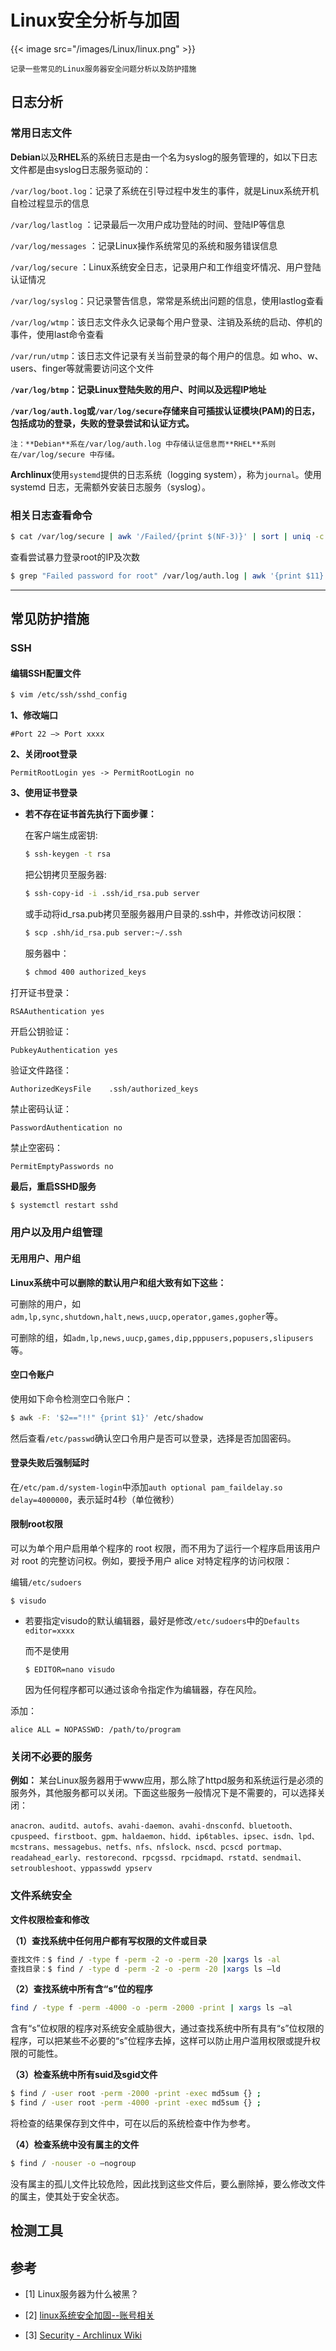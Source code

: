 # Linux安全分析与加固

   {{< image src="/images/Linux/linux.png" >}} 

    记录一些常见的Linux服务器安全问题分析以及防护措施

<!--more-->

## 日志分析

### 常用日志文件

**Debian**以及**RHEL**系的系统日志是由一个名为syslog的服务管理的，如以下日志文件都是由syslog日志服务驱动的：

`/var/log/boot.log`：记录了系统在引导过程中发生的事件，就是Linux系统开机自检过程显示的信息

`/var/log/lastlog` ：记录最后一次用户成功登陆的时间、登陆IP等信息

`/var/log/messages` ：记录Linux操作系统常见的系统和服务错误信息

`/var/log/secure` ：Linux系统安全日志，记录用户和工作组变坏情况、用户登陆认证情况

`/var/log/syslog`：只记录警告信息，常常是系统出问题的信息，使用lastlog查看

`/var/log/wtmp`：该日志文件永久记录每个用户登录、注销及系统的启动、停机的事件，使用last命令查看

`/var/run/utmp`：该日志文件记录有关当前登录的每个用户的信息。如 who、w、users、finger等就需要访问这个文件

**`/var/log/btmp`：记录Linux登陆失败的用户、时间以及远程IP地址**

**`/var/log/auth.log`或`/var/log/secure`存储来自可插拔认证模块(PAM)的日志，包括成功的登录，失败的登录尝试和认证方式。**

    注：**Debian**系在/var/log/auth.log 中存储认证信息而**RHEL**系则在/var/log/secure 中存储。

**Archlinux**使用`systemd`提供的日志系统（logging system），称为`journal`。使用 systemd 日志，无需额外安装日志服务（syslog）。



### 相关日志查看命令

```bash
$ cat /var/log/secure | awk '/Failed/{print $(NF-3)}' | sort | uniq -c | awk '{print $2" = "$1;}'
```

查看尝试暴力登录root的IP及次数

```bash
$ grep "Failed password for root" /var/log/auth.log | awk '{print $11}' | sort | uniq -c | sort -nr | more
```

---- 

## 常见防护措施

### SSH

#### 编辑SSH配置文件

```bash
$ vim /etc/ssh/sshd_config
```

**1、修改端口**

`#Port 22 —> Port xxxx`


**2、关闭root登录**

`PermitRootLogin yes -> PermitRootLogin no`

**3、使用证书登录**

- **若不存在证书首先执行下面步骤：**

  在客户端生成密钥:

  ```bash
  $ ssh-keygen -t rsa
  ```

  把公钥拷贝至服务器:

  ```bash
  $ ssh-copy-id -i .ssh/id_rsa.pub server
  ```

  或手动将id_rsa.pub拷贝至服务器用户目录的.ssh中，并修改访问权限：

  ```bash
  $ scp .shh/id_rsa.pub server:~/.ssh
  ```
  服务器中：

  ```bash
  $ chmod 400 authorized_keys
  ```

打开证书登录：

`RSAAuthentication yes`

开启公钥验证：

`PubkeyAuthentication yes`

验证文件路径：

`AuthorizedKeysFile    .ssh/authorized_keys`

禁止密码认证：

`PasswordAuthentication no`

禁止空密码：

`PermitEmptyPasswords no`

**最后，重启SSHD服务**

```bash
$ systemctl restart sshd
```

### 用户以及用户组管理

#### 无用用户、用户组

**Linux系统中可以删除的默认用户和组大致有如下这些：**

可删除的用户，如`adm,lp,sync,shutdown,halt,news,uucp,operator,games,gopher`等。

可删除的组，如`adm,lp,news,uucp,games,dip,pppusers,popusers,slipusers`等。

#### 空口令账户

使用如下命令检测空口令账户：

```bash
$ awk -F: '$2=="!!" {print $1}' /etc/shadow
```

然后查看`/etc/passwd`确认空口令用户是否可以登录，选择是否加固密码。

#### 登录失败后强制延时

在`/etc/pam.d/system-login`中添加`auth optional pam_faildelay.so delay=4000000`，表示延时4秒（单位微秒）

#### 限制root权限

可以为单个用户启用单个程序的 root 权限，而不用为了运行一个程序启用该用户对 root 的完整访问权。例如，要授予用户 alice 对特定程序的访问权限：

编辑`/etc/sudoers`

```shell
$ visudo
```

  - 若要指定visudo的默认编辑器，最好是修改`/etc/sudoers`中的`Defaults editor=xxxx`
  
    而不是使用

    ```shell
    $ EDITOR=nano visudo
    ```

    因为任何程序都可以通过该命令指定作为编辑器，存在风险。

添加：

`alice ALL = NOPASSWD: /path/to/program`


### 关闭不必要的服务

**例如：** 某台Linux服务器用于www应用，那么除了httpd服务和系统运行是必须的服务外，其他服务都可以关闭。下面这些服务一般情况下是不需要的，可以选择关闭：

`anacron、auditd、autofs、avahi-daemon、avahi-dnsconfd、bluetooth、cpuspeed、firstboot、gpm、haldaemon、hidd、ip6tables、ipsec、isdn、lpd、mcstrans、messagebus、netfs、nfs、nfslock、nscd、pcscd portmap、readahead_early、restorecond、rpcgssd、rpcidmapd、rstatd、sendmail、setroubleshoot、yppasswdd ypserv`


### 文件系统安全

**文件权限检查和修改**

**（1）查找系统中任何用户都有写权限的文件或目录**

```bash
查找文件：$ find / -type f -perm -2 -o -perm -20 |xargs ls -al
查找目录：$ find / -type d -perm -2 -o -perm -20 |xargs ls –ld
```

**（2）查找系统中所有含“s”位的程序**

```bash
find / -type f -perm -4000 -o -perm -2000 -print | xargs ls –al
```

含有“s”位权限的程序对系统安全威胁很大，通过查找系统中所有具有“s”位权限的程序，可以把某些不必要的“s”位程序去掉，这样可以防止用户滥用权限或提升权限的可能性。

**（3）检查系统中所有suid及sgid文件**

```bash
$ find / -user root -perm -2000 -print -exec md5sum {} ;
$ find / -user root -perm -4000 -print -exec md5sum {} ;
```

将检查的结果保存到文件中，可在以后的系统检查中作为参考。

**（4）检查系统中没有属主的文件**

```bash
$ find / -nouser -o –nogroup
```

没有属主的孤儿文件比较危险，因此找到这些文件后，要么删除掉，要么修改文件的属主，使其处于安全状态。


## 检测工具

## 参考
- [1] Linux服务器为什么被黑？

- [2] [linux系统安全加固--账号相关](https://www.cnblogs.com/doublexi/p/9636506.html)

- [3] [Security - Archlinux Wiki](https://wiki.archlinux.org/index.php/Security)
